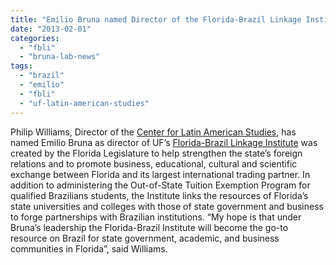 ```yaml
---
title: "Emilio Bruna named Director of the Florida-Brazil Linkage Institute"
date: "2013-02-01"
categories: 
  - "fbli"
  - "bruna-lab-news"
tags: 
  - "brazil"
  - "emilio"
  - "fbli"
  - "uf-latin-american-studies"
---
```


Philip Williams, Director of the [Center for Latin American Studies](http://www.latam.ufl.edu/), has named Emilio Bruna as director of UF’s [Florida-Brazil Linkage Institute](http://www.floridabrazil.org/) was created by the Florida Legislature to help strengthen the state’s foreign relations and to promote business, educational, cultural and scientific exchange between Florida and its largest international trading partner. In addition to administering the Out-of-State Tuition Exemption Program for qualified Brazilians students, the Institute links the resources of Florida’s state universities and colleges with those of state government and business to forge partnerships with Brazilian institutions. “My hope is that under Bruna’s leadership the Florida-Brazil Institute will become the go-to resource on Brazil for state government, academic, and business communities in Florida”, said Williams.
